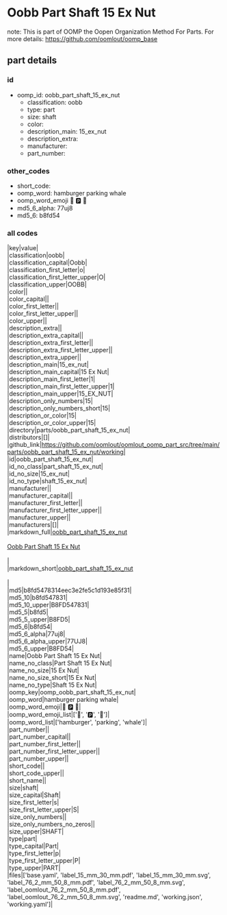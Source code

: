 # Oobb Part Shaft 15 Ex Nut  

note: This is part of OOMP the Oopen Organization Method For Parts. For more details: https://github.com/oomlout/oomp_base

##  part details





### id
* oomp_id: oobb_part_shaft_15_ex_nut
  * classification: oobb
  * type: part
  * size: shaft
  * color: 
  * description_main: 15_ex_nut
  * description_extra: 
  * manufacturer: 
  * part_number: 

### other_codes
* short_code: 
* oomp_word: hamburger parking whale
* oomp_word_emoji :hamburger: :parking: :whale:
* md5_6_alpha: 77uj8
* md5_6: b8fd54

### all codes 
|key|value|  
|classification|oobb|  
|classification_capital|Oobb|  
|classification_first_letter|o|  
|classification_first_letter_upper|O|  
|classification_upper|OOBB|  
|color||  
|color_capital||  
|color_first_letter||  
|color_first_letter_upper||  
|color_upper||  
|description_extra||  
|description_extra_capital||  
|description_extra_first_letter||  
|description_extra_first_letter_upper||  
|description_extra_upper||  
|description_main|15_ex_nut|  
|description_main_capital|15 Ex Nut|  
|description_main_first_letter|1|  
|description_main_first_letter_upper|1|  
|description_main_upper|15_EX_NUT|  
|description_only_numbers|15|  
|description_only_numbers_short|15|  
|description_or_color|15|  
|description_or_color_upper|15|  
|directory|parts/oobb_part_shaft_15_ex_nut|  
|distributors|[]|  
|github_link|https://github.com/oomlout/oomlout_oomp_part_src/tree/main/parts/oobb_part_shaft_15_ex_nut/working|  
|id|oobb_part_shaft_15_ex_nut|  
|id_no_class|part_shaft_15_ex_nut|  
|id_no_size|15_ex_nut|  
|id_no_type|shaft_15_ex_nut|  
|manufacturer||  
|manufacturer_capital||  
|manufacturer_first_letter||  
|manufacturer_first_letter_upper||  
|manufacturer_upper||  
|manufacturers|[]|  
|markdown_full|[oobb_part_shaft_15_ex_nut](https://github.com/oomlout/oomlout_oomp_part_src/tree/main/parts/oobb_part_shaft_15_ex_nut/working)<br>[](https://github.com/oomlout/oomlout_oomp_part_src/tree/main/parts/oobb_part_shaft_15_ex_nut/working)<br>[Oobb Part Shaft 15 Ex Nut](https://github.com/oomlout/oomlout_oomp_part_src/tree/main/parts/oobb_part_shaft_15_ex_nut/working)<br><br>|  
|markdown_short|[oobb_part_shaft_15_ex_nut](https://github.com/oomlout/oomlout_oomp_part_src/tree/main/parts/oobb_part_shaft_15_ex_nut/working)<br><br>|  
|md5|b8fd5478314eec3e2fe5c1d193e85f31|  
|md5_10|b8fd547831|  
|md5_10_upper|B8FD547831|  
|md5_5|b8fd5|  
|md5_5_upper|B8FD5|  
|md5_6|b8fd54|  
|md5_6_alpha|77uj8|  
|md5_6_alpha_upper|77UJ8|  
|md5_6_upper|B8FD54|  
|name|Oobb Part Shaft 15 Ex Nut|  
|name_no_class|Part Shaft 15 Ex Nut|  
|name_no_size|15 Ex Nut|  
|name_no_size_short|15 Ex Nut|  
|name_no_type|Shaft 15 Ex Nut|  
|oomp_key|oomp_oobb_part_shaft_15_ex_nut|  
|oomp_word|hamburger parking whale|  
|oomp_word_emoji|:hamburger: :parking: :whale:|  
|oomp_word_emoji_list|[':hamburger:', ':parking:', ':whale:']|  
|oomp_word_list|['hamburger', 'parking', 'whale']|  
|part_number||  
|part_number_capital||  
|part_number_first_letter||  
|part_number_first_letter_upper||  
|part_number_upper||  
|short_code||  
|short_code_upper||  
|short_name||  
|size|shaft|  
|size_capital|Shaft|  
|size_first_letter|s|  
|size_first_letter_upper|S|  
|size_only_numbers||  
|size_only_numbers_no_zeros||  
|size_upper|SHAFT|  
|type|part|  
|type_capital|Part|  
|type_first_letter|p|  
|type_first_letter_upper|P|  
|type_upper|PART|  
|files|['base.yaml', 'label_15_mm_30_mm.pdf', 'label_15_mm_30_mm.svg', 'label_76_2_mm_50_8_mm.pdf', 'label_76_2_mm_50_8_mm.svg', 'label_oomlout_76_2_mm_50_8_mm.pdf', 'label_oomlout_76_2_mm_50_8_mm.svg', 'readme.md', 'working.json', 'working.yaml']|  
